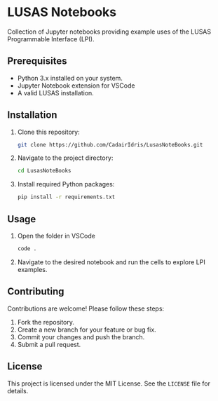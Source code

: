 # LUSAS Notebooks

Collection of Jupyter notebooks providing example uses of the LUSAS Programmable Interface (LPI).

## Prerequisites
- Python 3.x installed on your system.
- Jupyter Notebook extension for VSCode
- A valid LUSAS installation.

## Installation
1. Clone this repository:
   ```bash
   git clone https://github.com/CadairIdris/LusasNoteBooks.git
   ```
2. Navigate to the project directory:
   ```bash
   cd LusasNoteBooks
   ```
3. Install required Python packages:
   ```bash
   pip install -r requirements.txt
   ```

## Usage
1. Open the folder in VSCode
   ```bash
   code .
   ```
2. Navigate to the desired notebook and run the cells to explore LPI examples.

## Contributing
Contributions are welcome! Please follow these steps:
1. Fork the repository.
2. Create a new branch for your feature or bug fix.
3. Commit your changes and push the branch.
4. Submit a pull request.

## License
This project is licensed under the MIT License. See the `LICENSE` file for details.

